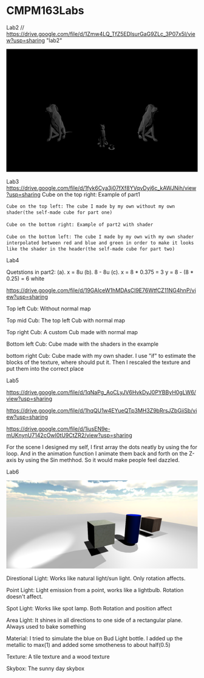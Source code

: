 # CMPM163Labs
Lab2 // https://drive.google.com/file/d/1Zmw4LQ_TfZ5EDlsurGaG9ZLc_3P07x5I/view?usp=sharing  "lab2"

![](Lab2/Scence.png)

Lab3  https://drive.google.com/file/d/1fyk6Cya3j07fXf8YVqvDyj6c_kAWJNih/view?usp=sharing
    Cube on the top right: Example of part1
    
    Cube on the top left: The cube I made by my own without my own shader(the self-made cube for part one)
    
    Cube on the bottom right: Example of part2 with shader
   
    Cube on the bottom left: The cube I made by my own with my own shader interpolated between red and blue and green in order to make it looks like the shader in the header(the self-made cube for part two) 


Lab4 

Quetstions in part2: 
(a). x = 8u
(b). 8 - 8u
(c). x = 8 * 0.375 = 3
     y = 8 - (8 * 0.25) = 6
     white


https://drive.google.com/file/d/19GAlceW1hMDAsCl9E76WtfCZ11NG4hnP/view?usp=sharing


Top left Cub: Without normal map

Top mid Cub: The top left Cub with normal map

Top right Cub: A custom Cub made with normal map

Bottom left Cub: Cube made with the shaders in the example

bottom right Cub: Cube made with my own shader. I use "if" to estimate the blocks of the texture, where should put it. Then I rescaled the texture and put them into the correct place



Lab5

https://drive.google.com/file/d/1qNaPg_AoCLyJV6HvkDyJ0PYBByH0gLW6/view?usp=sharing

https://drive.google.com/file/d/1hqQU1w4EYueQTp3MH3Z9bRrsJZbGiiSb/view?usp=sharing

https://drive.google.com/file/d/1iusEN9e-mUKnynU7142cOwI0tU9CtZR2/view?usp=sharing


For the scene I designed my self, I first array the dots neatly by using the for loop. And in the animation function I animate them back and forth on the Z-axis by using the Sin methhod. So it would make people feel dazzled.


Lab6

![](lAB6/Scene.png)

Direstional Light: Works like natural light/sun light. Only rotation affects.

Point Light: Light emission from a point, works like a lightbulb. Rotation doesn't affect.

Spot Light: Works like spot lamp. Both Rotation and position affect

Area Light: It shines in all directions to one side of a rectangular plane. Always used to bake something

Material: I tried to simulate the blue on Bud Light bottle. I added up the metallic to max(1) and added some smotheness to about half(0.5)

Texture: A tile texture and a wood texture

Skybox: The sunny day skybox



